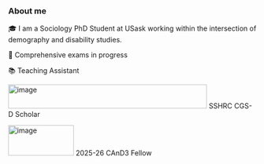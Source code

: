 ### About me
🎓 I am a Sociology PhD Student at USask working within the intersection of demography and disability studies.

🚧 Comprehensive exams in progress

📚 Teaching Assistant

<img width="403.3" height="48.6" alt="image" src="https://github.com/user-attachments/assets/a6d19efe-83bc-480c-9d1f-e6085b44f426" /> SSHRC CGS-D Scholar

<img width="133" height="62.37" alt="image" src="https://github.com/user-attachments/assets/1b78c466-cc13-4733-bc9f-6449482d0e19" /> 2025-26 CAnD3 Fellow







<!--
**l-houseman/l-houseman** is a ✨ _special_ ✨ repository because its `README.md` (this file) appears on your GitHub profile.

Here are some ideas to get you started:

- 🔭 I’m currently working on ...
- 🌱 I’m currently learning ...
- 👯 I’m looking to collaborate on ...
- 🤔 I’m looking for help with ...
- 💬 Ask me about ...
- 📫 How to reach me: ...
- 😄 Pronouns: ...
- ⚡ Fun fact: ...
-->
